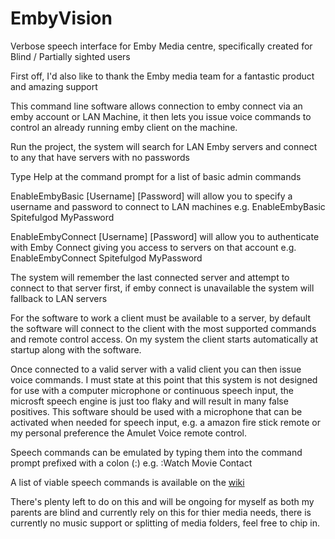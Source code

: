 # EmbyVision
Verbose speech interface for Emby Media centre, specifically created for Blind / Partially sighted users

First off, I'd also like to thank the Emby media team for a fantastic product and amazing support

This command line software allows connection to emby connect via an emby account or LAN Machine, it then lets you issue voice commands to control an already running emby client on the machine.

Run the project, the system will search for LAN Emby servers and connect to any that have servers with no passwords

Type Help at the command prompt for a list of basic admin commands

EnableEmbyBasic [Username] [Password] will allow you to specify a username and password to connect to LAN machines
e.g. EnableEmbyBasic Spitefulgod MyPassword

EnableEmbyConnect [Username] [Password] will allow you to authenticate with Emby Connect giving you access to servers on that account
e.g. EnableEmbyConnect Spitefulgod MyPassword

The system will remember the last connected server and attempt to connect to that server first, if emby connect is unavailable the system will fallback to LAN servers


For the software to work a client must be available to a server, by default the software will connect to the client with the most supported commands and remote control access.  On my system the client starts automatically at startup along with the software.

Once connected to a valid server with a valid client you can then issue voice commands.  I must state at this point that this system is not designed for use with a computer microphone or continuous speech input, the microsft speech engine is just too flaky and will result in many false positives.  This software should be used with a microphone that can be activated when needed for speech input, e.g. a amazon fire stick remote or my personal preference the Amulet Voice remote control.


Speech commands can be emulated by typing them into the command prompt prefixed with a colon (:)
e.g. :Watch Movie Contact

A list of viable speech commands is available on the [wiki](https://github.com/spitefulgod/EmbyVision/wiki)

There's plenty left to do on this and will be ongoing for myself as both my parents are blind and currently rely on this for thier media needs, there is currently no music support or splitting of media folders, feel free to chip in.

